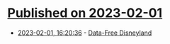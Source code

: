 # [Published on 2023-02-01](index.md)

* [2023-02-01, 16:20:36](https://news.ycombinator.com/item?id=34612732) - [Data-Free Disneyland](https://www.optoutproject.net/data-free-disney/)
